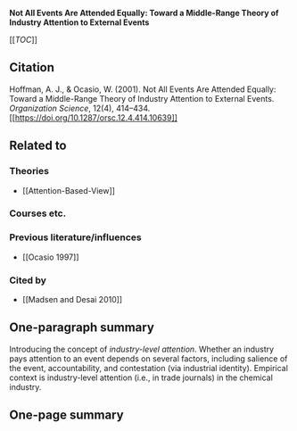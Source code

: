 **Not All Events Are Attended Equally: Toward a Middle-Range Theory of Industry Attention to External Events**

[[_TOC_]]

## Citation
Hoffman, A. J., & Ocasio, W. (2001). Not All Events Are Attended Equally: Toward a Middle-Range Theory of Industry Attention to External Events. *Organization Science*, 12(4), 414–434. [[https://doi.org/10.1287/orsc.12.4.414.10639]]

## Related to

### Theories
* [[Attention-Based-View]]

### Courses etc.

### Previous literature/influences
* [[Ocasio 1997]]

### Cited by
* [[Madsen and Desai 2010]]

## One-paragraph summary

Introducing the concept of *industry-level attention*. Whether an industry pays attention to an event depends on several factors, including salience of the event, accountability, and contestation (via industrial identity). Empirical context is industry-level attention (i.e., in trade journals) in the chemical industry.

## One-page summary